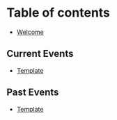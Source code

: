# Table of contents

* [Welcome](README.md)

## Current Events

* [Template](current-events/template.md)

## Past Events

* [Template](past-events/template.md)

